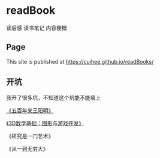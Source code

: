 # readBook  

读后感 读书笔记 内容梗概

## Page  

This site is published at <https://cuihee.github.io/readBooks/>  

## 开坑  

我开了很多坑，不知道这个坑能不能填上  

[《五百年来王阳明》](https://github.com/cuihee/readBook/tree/master/%E4%BA%94%E7%99%BE%E5%B9%B4%E6%9D%A5%E7%8E%8B%E9%98%B3%E6%98%8E_%E9%83%A6%E6%B3%A2(%E8%91%97))  

[《3D数学基础：图形与游戏开发》](https://github.com/cuihee/readBooks/tree/master/3D%E6%95%B0%E5%AD%A6%E5%9F%BA%E7%A1%80%EF%BC%9A%E5%9B%BE%E5%BD%A2%E4%B8%8E%E6%B8%B8%E6%88%8F%E5%BC%80%E5%8F%91)  
  
《研究是一门艺术》  

《从一到无穷大》
